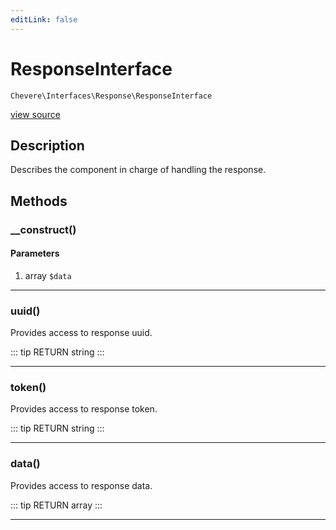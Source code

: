 ```yaml
---
editLink: false
---
```


# ResponseInterface

`Chevere\Interfaces\Response\ResponseInterface`

[view source](https://github.com/chevere/chevere/blob/master/interfaces/Response/ResponseInterface.php)

## Description

Describes the component in charge of handling the response.

## Methods

### __construct()

#### Parameters

1. array `$data`

---

### uuid()

Provides access to response uuid.

::: tip RETURN
string
:::

---

### token()

Provides access to response token.

::: tip RETURN
string
:::

---

### data()

Provides access to response data.

::: tip RETURN
array
:::

---
